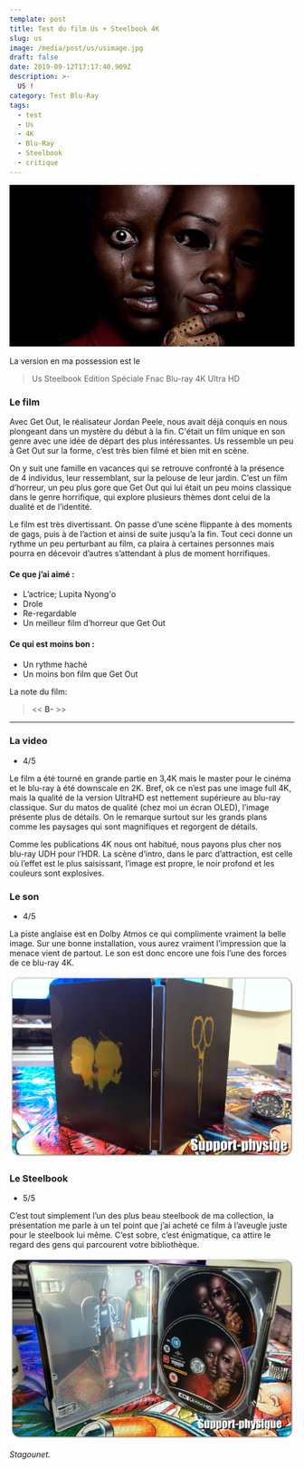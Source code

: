 ```yaml
---
template: post
title: Test du film Us + Steelbook 4K
slug: us
image: /media/post/us/usimage.jpg
draft: false
date: 2019-09-12T17:17:40.909Z
description: >-
  US !
category: Test Blu-Ray
tags:
  - test
  - Us
  - 4K
  - Blu-Ray 
  - Steelbook
  - critique
---
```


![](/media/post/us/usimage.jpg)

La version en ma possession est le 
> Us Steelbook Edition Spéciale Fnac Blu-ray 4K Ultra HD

### Le film

Avec Get Out, le réalisateur Jordan Peele, nous avait déjà conquis en nous plongeant dans un mystère du début à la fin. C'était un film unique en son genre avec une idée de départ des plus intéressantes.
Us ressemble un peu à Get Out sur la forme, c’est très bien filmé et bien mit en scène.

On y suit une famille en vacances qui se retrouve confronté à la présence de 4 individus, leur ressemblant, sur la pelouse de leur jardin. C’est un film d’horreur, un peu plus gore que Get Out qui lui était un peu moins classique dans le genre horrifique, qui explore plusieurs thèmes dont celui de la dualité et de l’identité. 

Le film est très divertissant. On passe d’une scène flippante à des moments de gags, puis à de l’action et ainsi de suite jusqu’a la fin. Tout ceci donne un rythme un peu perturbant au film, ca plaira à certaines personnes mais pourra en décevoir d’autres s’attendant à plus de moment horrifiques.


#### Ce que j’ai aimé :

* L’actrice; Lupita Nyong'o
* Drole
* Re-regardable
* Un meilleur film d’horreur que Get Out


#### Ce qui est moins bon :

* Un rythme haché
* Un moins bon film que Get Out

La note du film:

> << **B-** >>

---

### La video
- 4/5

Le film a été tourné en grande partie en 3,4K mais le master pour le cinéma et le blu-ray à été downscale en 2K. Bref, ok ce n’est pas une image full 4K, mais la qualité de la version UltraHD est nettement supérieure au blu-ray classique. Sur du matos de qualité (chez moi un écran OLED), l’image présente plus de détails. On le remarque surtout sur les grands plans comme les paysages qui sont magnifiques et regorgent de détails.

Comme les publications 4K nous ont habitué, nous payons plus cher nos blu-ray UDH pour l’HDR. La scène d’intro, dans le parc d’attraction, est celle où l’effet est le plus saisissant, l’image est propre, le noir profond et les couleurs sont explosives. 



### Le son
- 4/5

La piste anglaise est en Dolby Atmos ce qui complimente vraiment la belle image. Sur une bonne installation, vous aurez vraiment l’impression que la menace vient de partout. Le son est donc encore une fois l’une des forces de ce blu-ray 4K. 


![](/media/post/us/us03.jpg)

### Le Steelbook
- 5/5

C’est tout simplement l’un des plus beau steelbook de ma collection, la présentation me parle à un tel point que j’ai acheté ce film à l’aveugle juste pour le steelbook lui même. C’est sobre, c’est énigmatique, ca attire le regard des gens qui parcourent votre bibliothèque.



![](/media/post/us/us02.jpg)


_Stagounet._
